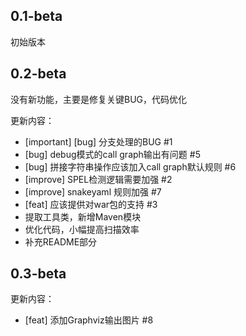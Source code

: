 ## 0.1-beta

初始版本

## 0.2-beta

没有新功能，主要是修复关键BUG，代码优化

更新内容：
- [important] [bug] 分支处理的BUG #1
- [bug] debug模式的call graph输出有问题 #5
- [bug] 拼接字符串操作应该加入call graph默认规则 #6
- [improve] SPEL检测逻辑需要加强 #2
- [improve] snakeyaml 规则加强 #7
- [feat] 应该提供对war包的支持 #3
- 提取工具类，新增Maven模块
- 优化代码，小幅提高扫描效率
- 补充README部分

## 0.3-beta

更新内容：
- [feat] 添加Graphviz输出图片 #8